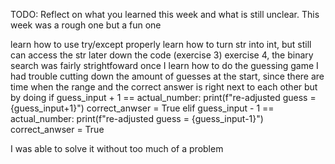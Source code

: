 TODO: Reflect on what you learned this week and what is still unclear.
This week was a rough one but a fun one 

learn how to use try/except properly
learn how to turn str into int, but still can access the str later down the code (exercise 3)
exercise 4, the binary search was fairly strightfoward once I learn how to do the guessing game
I had trouble cutting down the amount of guesses at the start, since there are time when the range and the correct answer is right next to each other
but by doing 
if guess_input + 1 == actual_number:
                print(f"re-adjusted guess = {guess_input+1}")
                correct_anwser = True
            elif guess_input - 1 == actual_number:
                print(f"re-adjusted guess = {guess_input-1}")
                correct_anwser = True

I was able to solve it without too much of a problem
